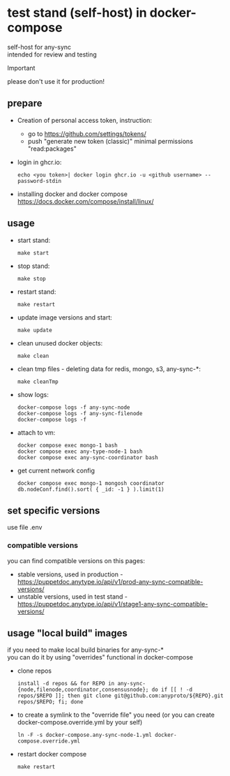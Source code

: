# test stand (self-host) in docker-compose
self-host for any-sync  
intended for review and testing  
> [!IMPORTANT]
> please don't use it for production!

## prepare
* Creation of personal access token, instruction:
  * go to https://github.com/settings/tokens/
  * push "generate new token (classic)"
    minimal permissions "read:packages"

* login in ghcr.io:
  ```
  echo <you token>| docker login ghcr.io -u <github username> --password-stdin
  ```
* installing docker and docker compose https://docs.docker.com/compose/install/linux/

## usage
* start stand:
  ```
  make start
  ```
* stop stand:
  ```
  make stop
  ```
* restart stand:
  ```
  make restart
  ```
* update image versions and start:
  ```
  make update
  ```
* clean unused docker objects:
  ```
  make clean
  ```
* clean tmp files - deleting data for redis, mongo, s3, any-sync-*:
  ```
  make cleanTmp
  ```
* show logs:
  ```
  docker-compose logs -f any-sync-node
  docker-compose logs -f any-sync-filenode
  docker-compose logs -f
  ```
* attach to vm:
  ```
  docker compose exec mongo-1 bash
  docker compose exec any-type-node-1 bash
  docker compose exec any-sync-coordinator bash
  ```

* get current network config
  ```
  docker compose exec mongo-1 mongosh coordinator
  db.nodeConf.find().sort( { _id: -1 } ).limit(1)
  ```

## set specific versions
use file .env
### compatible versions
you can find compatible versions on this pages:  
* stable versions, used in production - https://puppetdoc.anytype.io/api/v1/prod-any-sync-compatible-versions/
* unstable versions, used in test stand - https://puppetdoc.anytype.io/api/v1/stage1-any-sync-compatible-versions/

## usage "local build" images
if you need to make local build binaries for any-sync-*  
you can do it by using "overrides" functional in docker-compose

* clone repos
  ```
  install -d repos && for REPO in any-sync-{node,filenode,coordinator,consensusnode}; do if [[ ! -d repos/$REPO ]]; then git clone git@github.com:anyproto/${REPO}.git repos/$REPO; fi; done
  ```
* to create a symlink to the "override file" you need (or you can create docker-compose.override.yml by your self)
  ```
  ln -F -s docker-compose.any-sync-node-1.yml docker-compose.override.yml
  ```
* restart docker compose
  ```
  make restart
  ```
